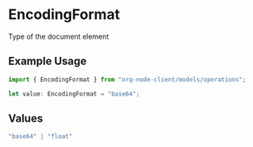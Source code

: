 # EncodingFormat

Type of the document element

## Example Usage

```typescript
import { EncodingFormat } from "orq-node-client/models/operations";

let value: EncodingFormat = "base64";
```

## Values

```typescript
"base64" | "float"
```